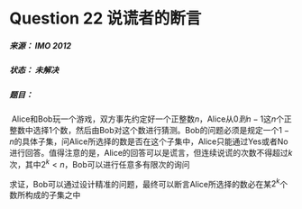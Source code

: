 # Question 22 说谎者的断言

##### 来源：     IMO 2012

##### 状态：     未解决

##### 题目：

​    Alice和Bob玩一个游戏，双方事先约定好一个正整数$n$，Alice从$0到n-1$这$n$个正整数中选择1个数，然后由Bob对这个数进行猜测。Bob的问题必须是规定一个$1-n$的具体子集，问Alice所选择的数是否在这个子集中，Alice只能通过Yes或者No进行回答。值得注意的是，Alice的回答可以是谎言，但连续说谎的次数不得超过$k$次，其中$2^{k}<n$，Bob可以进行任意多有限次的询问

​    求证，Bob可以通过设计精准的问题，最终可以断言Alice所选择的数必在某$2^k$个数所构成的子集之中

